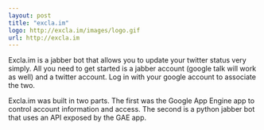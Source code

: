```yaml
--- 
layout: post
title: "excla.im"
logo: http://excla.im/images/logo.gif
url: http://excla.im
--- 
```

Excla.im is a jabber bot that allows you to update your twitter status very simply. All you need to get started is a jabber account (google talk will work as well) and a twitter account. Log in with your google account to associate the two.

Excla.im was built in two parts. The first was the Google App Engine app to control account information and access. The second is a python jabber bot that uses an API exposed by the GAE app.
